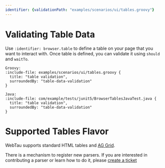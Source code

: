 ```yaml
---
identifier: {validationPath: "examples/scenarios/ui/tables.groovy"}
---
```


# Validating Table Data

Use `:identifier: browser.table` to define a table on your page that you want to interact with.
Once table is defined, you can validate it using `should` and `waitTo`.

```tabs
Groovy: 
:include-file: examples/scenarios/ui/tables.groovy {
  title: "table validation",
  surroundedBy: "table-data-validation"
}

Java:
:include-file: com/example/tests/junit5/BrowserTablesJavaTest.java {
  title: "table validation",
  surroundedBy: "table-data-validation"
}
```

# Supported Tables Flavor

WebTau supports standard HTML tables and [AG Grid](https://www.ag-grid.com).

There is a mechanism to register new parsers. If you are interested in contributing a parser or learn how to do it, please [create a ticket](https://github.com/testingisdocumenting/webtau/issues)
